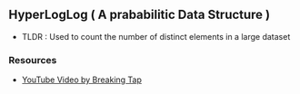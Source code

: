 ## HyperLogLog ( A prababilitic Data Structure )

- TLDR : Used to count the number of distinct elements in a large dataset

### Resources

- [YouTube Video by Breaking Tap](https://www.youtube.com/watch?v=lJYufx0bfpw)
